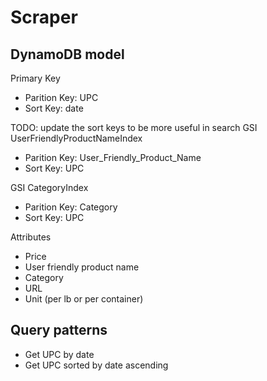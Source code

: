 # Scraper

## DynamoDB model

Primary Key

-   Parition Key: UPC
-   Sort Key: date

TODO: update the sort keys to be more useful in search
GSI UserFriendlyProductNameIndex

-   Parition Key: User_Friendly_Product_Name
-   Sort Key: UPC

GSI CategoryIndex

-   Parition Key: Category
-   Sort Key: UPC

Attributes

-   Price
-   User friendly product name
-   Category
-   URL
-   Unit (per lb or per container)

## Query patterns

-   Get UPC by date
-   Get UPC sorted by date ascending
